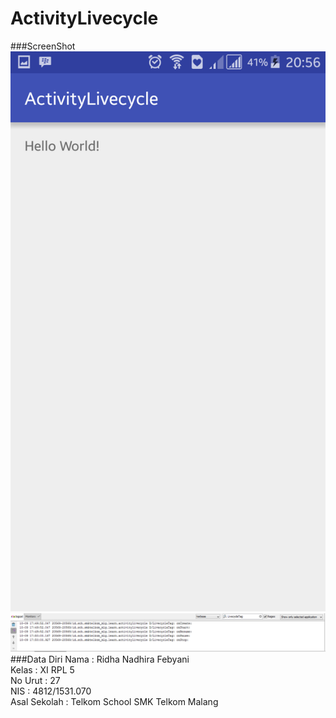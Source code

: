 # ActivityLivecycle
###ScreenShot
![alt text](https://github.com/ridhanadhirafebyani/ActivityLivecycle/blob/master/actlive.png)
![alt text](https://github.com/ridhanadhirafebyani/ActivityLivecycle/blob/master/sslc.PNG)
###Data Diri
Nama : Ridha Nadhira Febyani <br>
Kelas : XI RPL 5<br>
No Urut : 27<br>
NIS : 4812/1531.070<br>
Asal Sekolah : Telkom School SMK Telkom Malang
